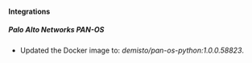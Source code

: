 
#### Integrations

##### Palo Alto Networks PAN-OS
- Updated the Docker image to: *demisto/pan-os-python:1.0.0.58823*.

